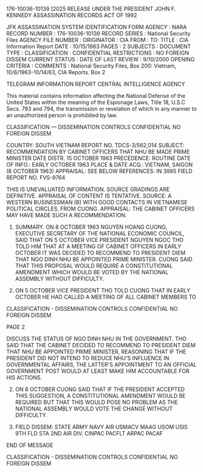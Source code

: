 176-10036-10139 [2025 RELEASE UNDER THE PRESIDENT JOHN F. KENNEDY ASSASSINATION RECORDS ACT OF 1992

JFK ASSASSINATION SYSTEM
IDENTIFICATION FORM
AGENCY : NARA
RECORD NUMBER : 176-10036-10139
RECORD SERIES : National Security Files
AGENCY FILE NUMBER :
ORIGINATOR : CIA
FROM :
TO:
TITLE : CIA Information Report
DATE : 10/15/1963
PAGES : 2
SUBJECTS :
DOCUMENT TYPE :
CLASSIFICATION : CONFIDENTIAL
RESTRICTIONS : NO FOREIGN DISSEM
CURRENT STATUS :
DATE OF LAST REVIEW : 9/10/2000
OPENING CRITERIA :
COMMENTS : National Security Files, Box 200: Vietnam, 10/6/1963-10/14/63, CIA
Reports. Box 2

TELEGRAM INFORMATION REPORT
CENTRAL INTELLIGENCE AGENCY

This material contains information affecting the National Defense of the United States within the meaning of the Espionage Laws, Title 18, U.S.C Secs.
793 and 794, the transmission or revelation of which in any manner to an unauthorized person is prohibited by law.

CLASSIFICATION — DISSEMINATION CONTROLS
CONFIDENTIAL NO FOREIGN DISSEM

COUNTRY: SOUTH VIETNAM
REPORT NO. TDCS-3/562,014
SUBJECT: RECOMMENDATION BY CABINET OFFICERS THAT NHU BE MADE PRIME MINISTER
DATE DISTR. 15 OCTOBER 1963
PRECEDENCE: ROUTINE
DATE OF INFO.: EARLY OCTOBER 1963
PLACE & DATE ACQ.: VIETNAM, SAIGON (8 OCTOBER 1963)
APPRAISAL: SEE BELOW
REFERENCES: IN 3985
FIELD REPORT NO. FVS-9764

THIS IS UNEVALUATED INFORMATION. SOURCE GRADINGS ARE DEFINITIVE. APPRAISAL OF CONTENT IS TENTATIVE.
SOURCE: A WESTERN BUSINESSMAN (B) WITH GOOD CONTACTS IN VIETNAMESE POLITICAL CIRCLES, FROM CUONG.
APPRAISAL: THE CABINET OFFICERS MAY HAVE MADE SUCH A RECOMMENDATION.

1. SUMMARY. ON 8 OCTOBER 1963 NGUYEN HOANG CUONG, EXECUTIVE SECRETARY OF THE NATIONAL ECONOMIC COUNCIL, SAID THAT ON 5 OCTOBER VICE PRESIDENT NGUYEN NGOC THO TOLD HIM THAT AT A MEETING OF CABINET OFFICERS IN EARLY OCTOBER IT WAS DECIDED TO RECOMMEND TO PRESIDENT DIEM THAT NGO DINH NHU BE APPOINTED PRIME MINISTER. CUONG SAID THAT THIS PROPOSAL WOULD REQUIRE A CONSTITUTIONAL AMENDMENT WHICH WOULD BE VOTED BY THE NATIONAL ASSEMBLY WITHOUT DIFFICULTY.

2. ON 5 OCTOBER VICE PRESIDENT THO TOLD CUONG THAT IN EARLY OCTOBER HE HAD CALLED A MEETING OF ALL CABINET MEMBERS TO

CLASSIFICATION - DISSEMINATION CONTROLS
CONFIDENTIAL NO FOREIGN DISSEM

PAGE 2

DISCUSS THE STATUS OF NGO DINH NHU IN THE GOVERNMENT. THO
SAID THAT THE CABINET DECIDED TO RECOMMEND TO PRESIDENT DIEM THAT
NHU BE APPOINTED PRIME MINISTER, REASONING THAT IF THE PRESIDENT
DID NOT INTEND TO REDUCE NHU'S INFLUENCE IN GOVERNMENTAL AFFAIRS,
THE LATTER'S APPOINTMENT TO AN OFFICIAL GOVERNMENT POST WOULD
AT LEAST MAKE HIM ACCOUNTABLE FOR HIS ACTIONS.

2. ON 8 OCTOBER CUONG SAID THAT IF THE PRESIDENT ACCEPTED
THIS SUGGESTION, A CONSTITUTIONAL AMENDMENT WOULD BE REQUIRED BUT
THAT THIS WOULD POSE NO PROBLEM AS THE NATIONAL ASSEMBLY WOULD
VOTE THE CHANGE WITHOUT DIFFICULTY.

3. FIELD DISSEM: STATE ARMY NAVY AIR USMACV MAAG USOM
USIS 9TH FLD STA 2ND AIR DIV. CINPAC PACFLT ARPAC PACAF

END OF MESSAGE

CLASSIFICATION - DISSEMINATION CONTROLS
CONFIDENTIAL NO FOREIGN DISSEM
